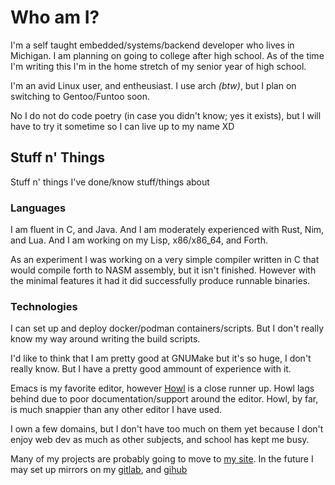 # Who am I?

I'm a self taught embedded/systems/backend developer who lives in Michigan. I am planning on going to college after high school. As of the time I'm writing this I'm in the home stretch of my senior year of high school.

I'm an avid Linux user, and entheusiast. I use arch *(btw)*, but I plan on switching to Gentoo/Funtoo soon.

No I do not do code poetry (in case you didn't know; yes it exists), but I will have to try it sometime so I can live up to my name XD

## Stuff n' Things
Stuff n' things I've done/know stuff/things about

### Languages

I am fluent in C, and Java. And I am moderately experienced with Rust, Nim, and Lua. And I am working on my Lisp, x86/x86_64, and Forth.

As an experiment I was working on a very simple compiler written in C that would compile forth to NASM assembly, but it isn't finished. However with the minimal features it had it did successfully produce runnable binaries.

### Technologies

I can set up and deploy docker/podman containers/scripts. But I don't really know my way around writing the build scripts.

I'd like to think that I am pretty good at GNUMake but it's so huge, I don't really know. But I have a pretty good ammount of experience with it.

Emacs is my favorite editor, however [Howl](https://howl.io/) is a close runner up. Howl lags behind due to poor documentation/support around the editor. Howl, by far, is much snappier than any other editor I have used.

I own a few domains, but I don't have too much on them yet because I don't enjoy web dev as much as other subjects, and school has kept me busy.

Many of my projects are probably going to move to [my site](https://git.solow.xyz). In the future I may set up mirrors on my [gitlab](https://gitlab.com/PoetryInCode), and [gihub](https://github.com/PoetryInCode)
